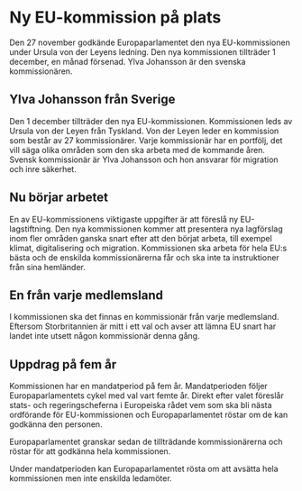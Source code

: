 # Ny EU-kommission på plats

Den 27 november godkände Europaparlamentet den nya EU\-kommissionen under Ursula von der Leyens ledning. Den nya kommissionen tillträder 1 december, en månad försenad. Ylva Johansson är den svenska kommissionären.


## Ylva Johansson från Sverige

Den 1 december tillträder den nya EU\-kommissionen. Kommissionen leds av Ursula von der Leyen från Tyskland. Von der Leyen leder en kommission som består av 27 kommissionärer. Varje kommissionär har en portfölj, det vill säga olika områden som den ska arbeta med de kommande åren. Svensk kommissionär är Ylva Johansson och hon ansvarar för migration och inre säkerhet.

## Nu börjar arbetet

En av EU\-kommissionens viktigaste uppgifter är att föreslå ny EU\-lagstiftning. Den nya kommissionen kommer att presentera nya lagförslag inom fler områden ganska snart efter att den börjat arbeta, till exempel klimat, digitalisering och migration. Kommissionen ska arbeta för hela EU:s bästa och de enskilda kommissionärerna får och ska inte ta instruktioner från sina hemländer.

## En från varje medlemsland

I kommissionen ska det finnas en kommissionär från varje medlemsland. Eftersom Storbritannien är mitt i ett val och avser att lämna EU snart har landet inte utsett någon kommissionär denna gång.

## Uppdrag på fem år

Kommissionen har en mandatperiod på fem år. Mandatperioden följer Europaparlamentets cykel med val vart femte år. Direkt efter valet föreslår stats\- och regeringscheferna i Europeiska rådet vem som ska bli nästa ordförande för EU\-kommissionen och Europaparlamentet röstar om de kan godkänna den personen.

Europaparlamentet granskar sedan de tillträdande kommissionärerna och röstar för att godkänna hela kommissionen.

Under mandatperioden kan Europaparlamentet rösta om att avsätta hela kommissionen men inte enskilda ledamöter.
